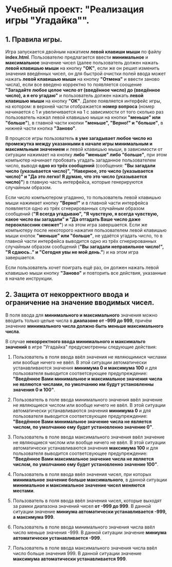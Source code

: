 # Учебный проект: "Реализация игры "Угадайка"". #
## 1. Правила игры. ##
Игра запускается двойным нажатием **левой клавиши мыши** по файлу **index.html**. Пользователю предлагается ввести **минимальное** и **максимальное** значение чисел (далее пользователь должен нажать **левой клавишью мыши** на кнопку **"ОК"**, если же он решил изменить значения введённых чисел, он для быстрой очистки полей ввода может нажать **левой клавишью мыши** на кнопку **"Отмена"** и ввести заново числа), если все введено корректно то появляется соощение **"Загадайте любое целое число от (введённое число) до (введённое число), а я его угадаю"** и пользователь должен нажать **левой клавишью мыши** на кнопку **"ОК"**. Далее появляется интерфейс игры, на котором: в верхней части отображается **номер вопроса** (номер начинается с 1 и увеличивается на 1 с зависимости от того сколько раз пользователь нажал левой клавишью мыши на кнопки **"меньше" или "больше"**), в главной части кнопки **"меньше", "Верно!" и "больше"**, в нижней части кнопка **"Заново"**.

В процессе игры пользователь **в уме загадывает любое число из промежутка между указанными в начале игры минимальным и максимльным значением** и левой клавишью мыши, в зависимости от ситуации нажимает на кнопку **либо "меньше" либо "больше"**, при этом компьютер начинает пробовать угадать загаданное пользователем число, выводя **одно из трёх сообщений** (сообщения: **"Вы  загадали число (указывается число)", "Наверное, это число (указывается число)" и "Да это легко! Я думаю, что это число (указывается число)"**) в главную часть интерфейса, которые генерируются случайным образом.

Если число компьютером угаданно, то пользователь левой клавишью мыши нажимает кнопку **"Верно!"** и в главной части интерфейса появляется одно из трёх сгнерированных случайным образом сообщений (**"Я всегда угадываю", "Я чувствую, я всегда чувствую, какое число вы загадали" и "Да отгадать Ваше число даже первоклассник сможет"**) и на этом игра завершается. Если же компьютеру после некоторого нажатия пользователем левой клавишью мыши кнопок **"меньше" или "больше"**, не удаётся угадать число, то в главной части интерфейса выводится одно из трёх сгнерированных случайным образом сообщений (**"Вы загадали неправильное число!", "Я сдаюсь.." и "Сегодня увы не мой день."**) и на этом игра завершается.

Если пользователь хочет поиграть ещё раз, он должен нажать левой клавишью мыши кнопку **"Заново"** и повторить все действия, указанные в начале инструкции.

## 2. Защита от некорректного ввода и ограничение на значение вводимых чисел.

В поля ввода для **минимального и максимального** значения можно вводить только целые числа в **диапазоне от -999 до 999**, причём значение **минимального числа должно быть меньше максимального числа**.

В случае **некорректного ввода минимального и максимальго значений** в игре "Угадайка" предусмотренны следующие действия:
1. Пользователь в поля ввода ввёл значения не являющимися числами или вообще ничего не ввёл. В этой ситуации автоматически устанавливаются значения **минимума 0 и максимума 100** и для пользователя выводится соответсвующее предупреждение: **"Введённое Вами минимальное и максимальное значения числа не являются числами, по умолчанию им будут установленны значения 0 и 100"**.

2. Пользователь в поле ввода минимального значения ввёл значение не являющиеся числом или вообще ничего не ввёл. В этой ситуации автоматически устанавливаются значения **минимума 0** и для пользователя выводится соответсвующее предупреждение: **"Введённое Вами минимальное значение числа не является числом, по умолчанию ему будет установленно значение 0"**. 

3. Пользователь в поле ввода максимального значения ввёл значение не являющиеся числом или вообще ничего не ввёл. В этой ситуации автоматически устанавливаются значения **максимума 100** и для пользователя выводится соответсвующее предупреждение: **"Введённое Вами максимальное значение числа не является числом, по умолчанию ему будет установленно значение 100"**.

4. Пользователь в поля ввода ввёл значения чисел, при которых **минимальное значение больше максимального**, в данной ситуации **минимальное и максимальное значение чисел меняются местами**.

5. Пользователь в поля ввода ввёл значения чисел, которые выходят за рамки диапазона значений чисел **от -999 до 999**. В данной ситуации значение **миниума автоматически устанавливается -999, а максимума 999**.

6. Пользователь в поле ввода минимального значения числа ввёл число меньше значения -999. В данной ситуации значение **миниума автоматически устанавливается -999**.

7. Пользователь в поле ввода максимального значения числа ввёл число больше значения 999. В данной ситуации значение **максимума автоматически устанавливается 999**. 

